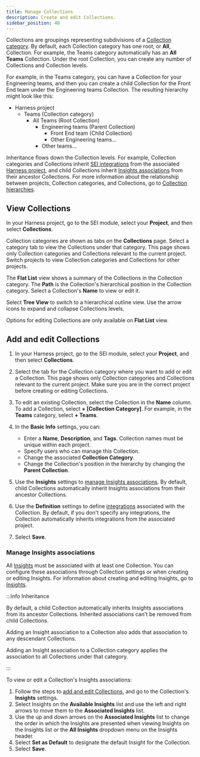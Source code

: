 ```yaml
---
title: Manage Collections
description: Create and edit Collections.
sidebar_position: 40
---
```


Collections are groupings representing subdivisions of a [Collection category](/docs/software-engineering-insights/sei-projects-and-collections/manage-collection-cat). By default, each Collection category has one root, or **All**, Collection. For example, the Teams category automatically has an **All Teams** Collection. Under the root Collection, you can create any number of Collections and Collection levels.

For example, in the Teams category, you can have a Collection for your Engineering teams, and then you can create a child Collection for the Front End team under the Engineering teams Collection. The resulting hierarchy might look like this:

* Harness project
  * Teams (Collection category)
    * All Teams (Root Collection)
      * Engineering teams (Parent Collection)
        * Front End team (Child Collection)
        * Other Engineering teams...
      * Other teams...

Inheritance flows down the Collection levels. For example, Collection categories and Collections inherit [SEI integrations](/docs/category/integrations) from the associated [Harness project](/docs/category/organizations-and-projects), and child Collections inherit [Insights associations](#manage-insights-associations) from their ancestor Collections. For more information about the relationship between projects, Collection categories, and Collections, go to [Collection hierarchies](/docs/software-engineering-insights/sei-projects-and-collections/manage-collection-cat).

## View Collections

In your Harness project, go to the SEI module, select your **Project**, and then select **Collections**.

<!-- image: where to find Collections list -->

Collection categories are shown as tabs on the **Collections** page. Select a category tab to view the Collections under that category. This page shows only Collection categories and Collections relevant to the current project. Switch projects to view Collection categories and Collections for other projects.

<!-- image: Collections list page -->

The **Flat List** view shows a summary of the Collections in the Collection category. The **Path** is the Collection's hierarchical position in the Collection category. Select a Collection's **Name** to view or edit it.

<!-- image: Collections - Flat List view -->

Select **Tree View** to switch to a hierarchical outline view. Use the arrow icons to expand and collapse Collections levels.

Options for editing Collections are only available on **Flat List** view.

<!-- image: Collections - tree view -->

## Add and edit Collections

1. In your Harness project, go to the SEI module, select your **Project**, and then select **Collections**.
2. Select the tab for the Collection category where you want to add or edit a Collection. This page shows only Collection categories and Collections relevant to the current project. Make sure you are in the correct project before creating or editing Collections.
3. To edit an existing Collection, select the Collection in the **Name** column. To add a Collection, select **+ [Collection Category]**. For example, in the **Teams** category, select **+ Teams**.
4. In the **Basic Info** settings, you can:

   * Enter a **Name**, **Description**, and **Tags**. Collection names must be unique within each project.
   * Specify users who can manage this Collection.
   * Change the associated **Collection Category**.
   * Change the Collection's position in the hierarchy by changing the **Parent Collection**.

5. Use the **Insights** settings to [manage Insights associations](#manage-insights-associations). By default, child Collections automatically inherit Insights associations from their ancestor Collections.
6. Use the **Definition** settings to define [integrations](/docs/category/integrations) associated with the Collection. By default, if you don't specify any integrations, the Collection automatically inherits integrations from the associated project.
7. Select **Save**.

### Manage Insights associations

All [Insights](/docs/software-engineering-insights/insights/sei-insights) must be associated with at least one Collection. You can configure these associations through Collection settings or when creating or editing Insights. For information about creating and editing Insights, go to [Insights](/docs/software-engineering-insights/insights/sei-insights).

:::info Inheritance

By default, a child Collection automatically inherits Insights associations from its ancestor Collections. Inherited associations can't be removed from child Collections.

Adding an Insight association to a Collection also adds that association to any descendant Collections.

Adding an Insight association to a Collection category applies the association to all Collections under that category.

:::

To view or edit a Collection's Insights associations:

1. Follow the steps to [add and edit Collections](#add-and-edit-collections), and go to the Collection's **Insights** settings.
2. Select Insights on the **Available Insights** list and use the left and right arrows to move them to the **Associated Insights** list.
3. Use the up and down arrows on the **Associated Insights** list to change the order in which the Insights are presented when viewing Insights on the Insights list or the **All Insights** dropdown menu on the Insights header.
4. Select **Set as Default** to designate the default Insight for the Collection.
5. Select **Save**.

